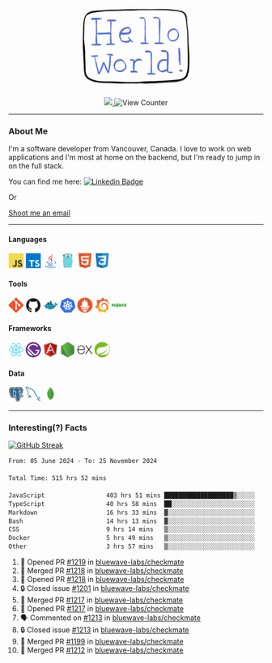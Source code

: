 <div align="center">
    <img src="./img/hello_world.webp" height="200px" width="">
    <div>
        <a href="https://www.linkedin.com/in/ajhollid">
            <img src="https://img.shields.io/badge/LinkedIn-blue"/>
        </a>
        <img src="https://komarev.com/ghpvc/?username=ajhollid&color=yellow" alt="View Counter">
    </div>
</div>

---

### About Me

I'm a software developer from Vancouver, Canada. I love to work on web applications and I'm most at home on the backend, but I'm ready to jump in on the full stack.

You can find me here: [![Linkedin Badge](https://img.shields.io/badge/-ajhollid-blue?style=flat&logo=Linkedin&logoColor=white)](https://www.linkedin.com/in/ajhollid)

Or

[Shoot me an email](mailto:ajhollid@gmail.com)

---

#### Languages

<div>
    <img src="./img/devicons/javascript-original.svg" width=30 height=30 alt="JavaScript">
    <img src="/img/devicons/typescript-original.svg" width=30 height=30 alt="TypeScript">
    <img src="./img/devicons/java-original.svg" width=30 height=30 alt="Java">
    <img src="./img/devicons/go-original.svg" width=30 height=30 alt="Golang">
    <img src="./img/devicons/html5-original.svg" width=30 height=30 alt="HTML 5">
    <img src="./img/devicons/css3-original.svg" width=30 height=30 alt="CSS 3">
</div>

#### Tools

<div>
    <img src="./img/devicons/git-original.svg" width=30 height=30 alt="Git">
    <img src="./img/devicons/github-original.svg" width=30 height=30 alt="Github">
    <img src="./img/devicons/docker-original.svg" width=30 
    height=30 alt="Docker">
    <img src="./img/devicons/kubernetes-original.svg" width=30 height=30 alt="K8">
    <img src="./img/devicons/prometheus-original.svg" width=30 height=30 alt="Prometheus">
    <img src="./img/devicons/grafana-original.svg" width=30 height=30 alt="Grafana">
    <img src="./img/devicons/nginx-original.svg" width=30 height=30 alt="Nginx">
</div>

#### Frameworks

<div>
    <img src="./img/devicons/react-original.svg" width=30 height=30 alt="React">
    <img src="./img/devicons/gatsby-original.svg" width=30 height=30 alt="Gatsby">
    <img src="./img/devicons/angularjs-original.svg" width=30 height=30 alt="AngularJS">
    <img src="./img/devicons/nodejs-original.svg" width=30 height=30 alt="NodeJS">
    <img src="./img/devicons/express-original.svg" width=30 height=30 alt="Express">
    <img src="./img/devicons/spring-original.svg" width=30 height=30 alt="Spring">
</div>

#### Data

<div>
    <img src="./img/devicons/postgresql-original.svg" width=30 height=30 alt="Postgresql">
    <img src="./img/devicons/mysql-original.svg" width=30 height=30 alt="Mysql">
    <img src="./img/devicons/mongodb-original.svg" width=30 height=30 alt="MongoDB">
</div>

---

### Interesting(?) Facts

[![GitHub Streak](http://github-readme-streak-stats.herokuapp.com?user=ajhollid)](https://git.io/streak-stats)

 <!--START_SECTION:waka-->

```txt
From: 05 June 2024 - To: 25 November 2024

Total Time: 515 hrs 52 mins

JavaScript                 403 hrs 51 mins ███████████████████▒░░░░░   77.69 %
TypeScript                 40 hrs 58 mins  ██░░░░░░░░░░░░░░░░░░░░░░░   07.88 %
Markdown                   16 hrs 33 mins  ▓░░░░░░░░░░░░░░░░░░░░░░░░   03.19 %
Bash                       14 hrs 13 mins  ▓░░░░░░░░░░░░░░░░░░░░░░░░   02.74 %
CSS                        9 hrs 14 mins   ▒░░░░░░░░░░░░░░░░░░░░░░░░   01.78 %
Docker                     5 hrs 49 mins   ▒░░░░░░░░░░░░░░░░░░░░░░░░   01.12 %
Other                      3 hrs 57 mins   ▒░░░░░░░░░░░░░░░░░░░░░░░░   00.76 %
```

<!--END_SECTION:waka-->


<!--START_SECTION:activity-->
1. 💪 Opened PR [#1219](https://github.com/bluewave-labs/checkmate/pull/1219) in [bluewave-labs/checkmate](https://github.com/bluewave-labs/checkmate)
2. 🎉 Merged PR [#1218](https://github.com/bluewave-labs/checkmate/pull/1218) in [bluewave-labs/checkmate](https://github.com/bluewave-labs/checkmate)
3. 💪 Opened PR [#1218](https://github.com/bluewave-labs/checkmate/pull/1218) in [bluewave-labs/checkmate](https://github.com/bluewave-labs/checkmate)
4. 🔒 Closed issue [#1201](https://github.com/bluewave-labs/checkmate/issues/1201) in [bluewave-labs/checkmate](https://github.com/bluewave-labs/checkmate)
5. 🎉 Merged PR [#1217](https://github.com/bluewave-labs/checkmate/pull/1217) in [bluewave-labs/checkmate](https://github.com/bluewave-labs/checkmate)
6. 💪 Opened PR [#1217](https://github.com/bluewave-labs/checkmate/pull/1217) in [bluewave-labs/checkmate](https://github.com/bluewave-labs/checkmate)
7. 🗣 Commented on [#1213](https://github.com/bluewave-labs/checkmate/issues/1213#issuecomment-2502511116) in [bluewave-labs/checkmate](https://github.com/bluewave-labs/checkmate)
8. 🔒 Closed issue [#1213](https://github.com/bluewave-labs/checkmate/issues/1213) in [bluewave-labs/checkmate](https://github.com/bluewave-labs/checkmate)
9. 🎉 Merged PR [#1199](https://github.com/bluewave-labs/checkmate/pull/1199) in [bluewave-labs/checkmate](https://github.com/bluewave-labs/checkmate)
10. 🎉 Merged PR [#1212](https://github.com/bluewave-labs/checkmate/pull/1212) in [bluewave-labs/checkmate](https://github.com/bluewave-labs/checkmate)
<!--END_SECTION:activity-->
